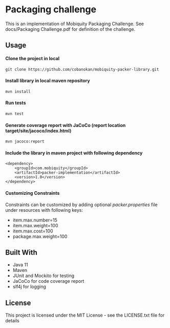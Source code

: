 # Packaging challenge
This is an implementation of Mobiquity Packaging Challenge.
See docs/Packaging Challenge.pdf for definition of the challenge.

## Usage
#### Clone the project in local
```
git clone https://github.com/cobanokan/mobiquity-packer-library.git
```

#### Install library in local maven repository
```
mvn install
```

#### Run tests
```
mvn test
```

#### Generate coverage report with JaCoCo (report location target/site/jacoco/index.html)
```
mvn jacoco:report
```

#### Include the library in maven project with following dependency
```
<dependency>
	<groupId>com.mobiquity</groupId>
	<artifactId>packer-implementation</artifactId>
	<version>1.0</version>
</dependency>
```

#### Customizing Constraints
Constraints can be customized by adding optional *packer.properties* file under resources with following keys:
* item.max.number=15
* item.max.weight=100
* item.max.cost=100
* package.max.weight=100

## Built With
* Java 11
* Maven
* JUnit and Mockito for testing
* JaCoCo for code coverage report
* slf4j for logging

## License
This project is licensed under the MIT License - see the LICENSE.txt file for details